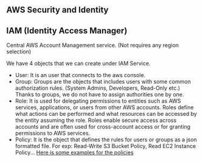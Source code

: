 ## AWS Security and Identity

## IAM (Identity Access Manager)

Central AWS Account Management service. (Not requires any region selection)

We have 4 objects that we can create under IAM Service.

- User: It is an user that connects to the aws console.
- Group: Groups are the objects that includes users with some common authorization rules. (System Admins, Developers, Read-Only etc.) Thanks to groups, we do not have to assign authorities one by one.
- Role: It is used for delegating permissions to entities such as AWS services, applications, or users from other AWS accounts. Roles define what actions can be performed and what resources can be accessed by the entity assuming the role. Roles enable secure access across accounts and are often used for cross-account access or for granting permissions to AWS services.
- Policy: It is the object that defines the rules for users or groups as a json formatted file. For exp: Read-Write S3 Bucket Policy, Read EC2 Instance Policy... [Here is some examples for the policies](https://docs.aws.amazon.com/IAM/latest/UserGuide/access_policies_examples.html)

